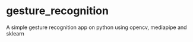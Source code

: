 # gesture_recognition
A simple gesture recognition app on python using opencv, mediapipe and sklearn
